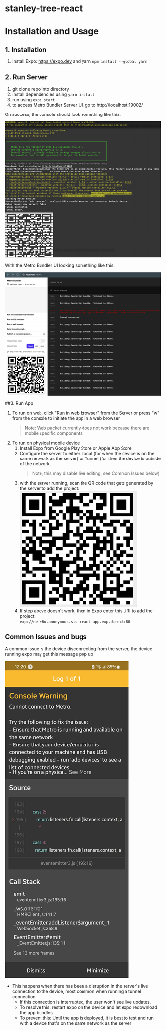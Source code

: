 # stanley-tree-react


# Installation and Usage

## 1. Installation
1. install Expo:
   https://expo.dev
   and yarn  `npm install --global yarn`
## 2. Run Server

1. git clone repo into directory
2. install dependencies using `yarn install`
3. run using `expo start`
4. to access Metro Bundler Server UI, go to http://localhost:19002/

On success, the console should look something like this: 

![img_1.png](assets/console-output.png)

With the Metro Bundler UI looking something like this: 

![img_2.png](assets/server-ui.png)

##3. Run App
1. To run on web, click "Run in web browser" from the Server or press "w" from the console to initiate the app in a web browser
    > Note: Web packet currently does not work because there are mobile specific components 
2. To run on physical mobile device
    1. Install Expo from Google Play Store or Apple App Store
    2. Configure the server to either Local (for when the device is on the same network as the server) or Tunnel (for then the device is outside of the network. 
       > Note, this may disable live editing, see Common Issues below)
   3. with the server running, scan the QR code that gets generated by the server to add the project: ![img.png](assets/qr-code.png)
    4. If step above doesn't work, then in Expo enter this URI to add the project:  
       `exp://ne-v6u.anonymous.sts-react-app.exp.direct:80`
       


## Common Issues and bugs

A common issue is the device disconnecting from the server, the device running expo may get this message pop up

![img.png](assets/expo-go-error.jpg) 


- This happens when there has been a disruption in the server's live connection to the device, most common when running a tunnel connection
    - If this connection is interrupted, the user won't see live updates.
    - To resolve this: restart expo on the device and let expo redownload the app bundles
    - To prevent this: Until the app is deployed, it is best to test and run with a device that's on the same network as the server
        